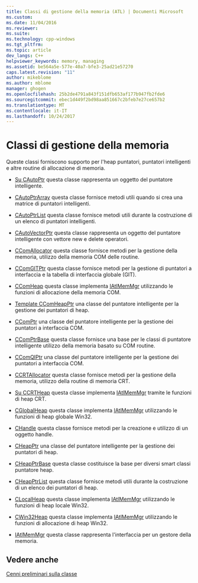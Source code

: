 ```yaml
---
title: Classi di gestione della memoria (ATL) | Documenti Microsoft
ms.custom: 
ms.date: 11/04/2016
ms.reviewer: 
ms.suite: 
ms.technology: cpp-windows
ms.tgt_pltfrm: 
ms.topic: article
dev_langs: C++
helpviewer_keywords: memory, managing
ms.assetid: be564a5e-577e-40a7-bfe3-25ad21e57270
caps.latest.revision: "11"
author: mikeblome
ms.author: mblome
manager: ghogen
ms.openlocfilehash: 25b2de4791a843f151dfb653af177b947fb2fde6
ms.sourcegitcommit: ebec1d449f2bd98aa851667c2bfeb7e27ce657b2
ms.translationtype: MT
ms.contentlocale: it-IT
ms.lasthandoff: 10/24/2017
---
```

# <a name="memory-management-classes"></a>Classi di gestione della memoria
Queste classi forniscono supporto per l'heap puntatori, puntatori intelligenti e altre routine di allocazione di memoria.  
  
-   [Su CAutoPtr](../atl/reference/cautoptr-class.md) questa classe rappresenta un oggetto del puntatore intelligente.  
  
-   [CAutoPtrArray](../atl/reference/cautoptrarray-class.md) questa classe fornisce metodi utili quando si crea una matrice di puntatori intelligenti.  
  
-   [CAutoPtrList](../atl/reference/cautoptrlist-class.md) questa classe fornisce metodi utili durante la costruzione di un elenco di puntatori intelligenti.  
  
-   [CAutoVectorPtr](../atl/reference/cautovectorptr-class.md) questa classe rappresenta un oggetto del puntatore intelligente con vettore new e delete operatori.  
  
-   [CComAllocator](../atl/reference/ccomallocator-class.md) questa classe fornisce metodi per la gestione della memoria, utilizzo della memoria COM delle routine.  
  
-   [CComGITPtr](../atl/reference/ccomgitptr-class.md) questa classe fornisce metodi per la gestione di puntatori a interfaccia e la tabella di interfaccia globale (GIT).  
  
-   [CComHeap](../atl/reference/ccomheap-class.md) questa classe implementa [IAtlMemMgr](../atl/reference/iatlmemmgr-class.md) utilizzando le funzioni di allocazione della memoria COM.  
  
-   [Template CComHeapPtr](../atl/reference/ccomheapptr-class.md) una classe del puntatore intelligente per la gestione dei puntatori di heap.  
  
-   [CComPtr](../atl/reference/ccomptr-class.md) una classe del puntatore intelligente per la gestione dei puntatori a interfaccia COM.  
  
-   [CComPtrBase](../atl/reference/ccomptrbase-class.md) questa classe fornisce una base per le classi di puntatore intelligente utilizzo della memoria basato su COM routine.  
  
-   [CComQIPtr](../atl/reference/ccomqiptr-class.md) una classe del puntatore intelligente per la gestione dei puntatori a interfaccia COM.  
  
-   [CCRTAllocator](../atl/reference/ccrtallocator-class.md) questa classe fornisce metodi per la gestione della memoria, utilizzo della routine di memoria CRT.  
  
-   [Su CCRTHeap](../atl/reference/ccrtheap-class.md) questa classe implementa [IAtlMemMgr](../atl/reference/iatlmemmgr-class.md) tramite le funzioni di heap CRT.  
  
-   [CGlobalHeap](../atl/reference/cglobalheap-class.md) questa classe implementa [IAtlMemMgr](../atl/reference/iatlmemmgr-class.md) utilizzando le funzioni di heap globale Win32.  
  
-   [CHandle](../atl/reference/chandle-class.md) questa classe fornisce metodi per la creazione e utilizzo di un oggetto handle.  
  
-   [CHeapPtr](../atl/reference/cheapptr-class.md) una classe del puntatore intelligente per la gestione dei puntatori di heap.  
  
-   [CHeapPtrBase](../atl/reference/cheapptrbase-class.md) questa classe costituisce la base per diversi smart classi puntatore heap.  
  
-   [CHeapPtrList](../atl/reference/cheapptrlist-class.md) questa classe fornisce metodi utili durante la costruzione di un elenco dei puntatori di heap.  
  
-   [CLocalHeap](../atl/reference/clocalheap-class.md) questa classe implementa [IAtlMemMgr](../atl/reference/iatlmemmgr-class.md) utilizzando le funzioni di heap locale Win32.  
  
-   [CWin32Heap](../atl/reference/cwin32heap-class.md) questa classe implementa [IAtlMemMgr](../atl/reference/iatlmemmgr-class.md) utilizzando le funzioni di allocazione di heap Win32.  
  
-   [IAtlMemMgr](../atl/reference/iatlmemmgr-class.md) questa classe rappresenta l'interfaccia per un gestore della memoria.  
  
## <a name="see-also"></a>Vedere anche  
 [Cenni preliminari sulla classe](../atl/atl-class-overview.md)


